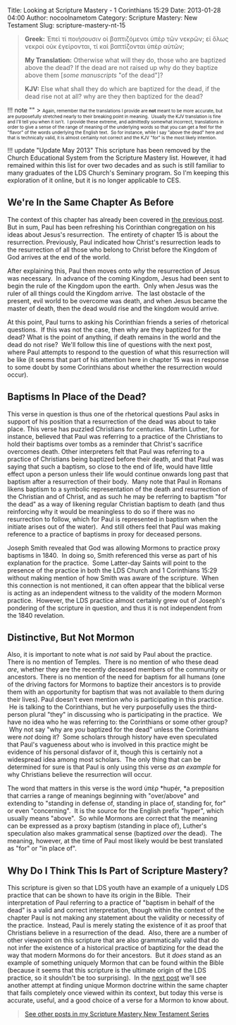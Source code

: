 Title: Looking at Scripture Mastery - 1 Corinthians 15:29
Date: 2013-01-28 04:00
Author: nocoolnametom
Category: Scripture Mastery: New Testament
Slug: scripture-mastery-nt-15

> **Greek:**
>  Ἐπεὶ τί ποιήσουσιν οἱ βαπτιζόμενοι ὑπὲρ τῶν νεκρῶν; εἰ ὅλως νεκροὶ οὐκ ἐγείρονται, τί καὶ βαπτίζονται ὑπὲρ αὐτῶν;
>
> **My Translation:**
>  Otherwise what will they do, those who are baptized above the dead? If the dead are not raised up why do they baptize above them <span>[*some manuscripts* "of the dead"]</span>?
>
> **KJV:**
>  Else what shall they do which are baptized for the dead, if the dead rise not at all? why are they then baptized for the dead?

!!! note ""
     > <span style="font-size: x-small;">Again, remember that the translations I provide are **not** meant to be more accurate, but are  purposefully stretched nearly to their breaking point in meaning.  Usually the KJV translation is fine and I'll tell you when it isn't.  I provide these extreme, and admittedly somewhat incorrect, translations in order to give a sense of the range of meaning of the underlying words so that you can get a feel for the "flavor" of the words underlying the English text.  So for instance, while I say "above the dead" here and that is technically valid, it is almost certainly not correct and the KJV "for" is the most likely intention.</span>

!!! update "Update May 2013"
     This scripture has been removed by the Church Educational System from the Scripture Mastery list. However, it had remained within this list for over two decades and as such is still familiar to many graduates of the LDS Church's Seminary program. So I'm keeping this exploration of it online, but it is no longer applicable to CES.

We're In the Same Chapter As Before
-----------------------------------

The context of this chapter has already been covered in [the previous post][]. But in sum, Paul has been refreshing his Corinthian congregation on his ideas about Jesus's resurrection.  The entirety of chapter 15 is about the resurrection. Previously, Paul indicated how Christ's resurrection leads to the resurrection of all those who belong to Christ before the Kingdom of God arrives at the end of the world.

After explaining this, Paul then moves onto *why* the resurrection of Jesus was necessary.  In advance of the coming Kingdom, Jesus had been sent to begin the rule of the Kingdom upon the earth.  Only when Jesus was the ruler of all things could the Kingdom arrive.  The last obstacle of the present, evil world to be overcome was death, and when Jesus became the master of death, then the dead would rise and the kingdom would arrive.

At this point, Paul turns to asking his Corinthian friends a series of rhetorical questions.  If this was not the case, then why are they baptized for the dead? What is the point of anything, if death remains in the world and the dead do not rise?  We'll follow this line of questions with the next post, where Paul attempts to respond to the question of what this resurrection will be like (it seems that part of his attention here in chapter 15 was in response to some doubt by some Corinthians about whether the resurrection would occur).

Baptisms In Place of the Dead?
------------------------------

This verse in question is thus one of the rhetorical questions Paul asks in support of his position that a resurrection of the dead was about to take place. This verse has puzzled Christians for centuries.  Martin Luther, for instance, believed that Paul was referring to a practice of the Christians to hold their baptisms over tombs as a reminder that Christ's sacrifice overcomes death. Other interpreters felt that Paul was referring to a practice of Christians being baptized before their death, and that Paul was saying that such a baptism, so close to the end of life, would have little effect upon a person unless their life would continue onwards long past that baptism after a resurrection of their body.  Many note that Paul in Romans likens baptism to a symbolic representation of the death and resurrection of the Christian and of Christ, and as such he may be referring to baptism "for the dead" as a way of likening regular Christian baptism to death (and thus reinforcing why it would be meaningless to do so if there was no resurrection to follow, which for Paul is represented in baptism when the initiate arises out of the water).  And still others feel that Paul was making reference to a practice of baptisms in proxy for deceased persons.

Joseph Smith revealed that God was allowing Mormons to practice proxy baptisms in 1840.  In doing so, Smith referenced this verse as part of his explanation for the practice.  Some Latter-day Saints will point to the presence of the practice in both the LDS Church and 1 Corinthians 15:29 without making mention of how Smith was aware of the scripture.  When this connection is not mentioned, it can often appear that the biblical verse is acting as an independent witness to the validity of the modern Mormon practice.  However, the LDS practice almost certainly grew out of Joseph's pondering of the scripture in question, and thus it is not independent from the 1840 revelation.

Distinctive, But Not Mormon
---------------------------

Also, it is important to note what is *not* said by Paul about the practice. There is no mention of Temples.  There is no mention of who these dead *are*, whether they are the recently deceased members of the community or ancestors. There is no mention of the need for baptism for all humans (one of the driving factors for Mormons to baptize their ancestors is to provide them with an opportunity for baptism that was not available to them during their lives). Paul doesn't even mention *who* is participating in this practice.  He is talking to the Corinthians, but he very purposefully uses the third-person plural "they" in discussing who is participating in the practice.  We have no idea who he was referring to: the Corinthians or some other group?  Why not say "why are *you* baptized for the dead" unless the Corinthians were *not* doing it?  Some scholars through history have even speculated that Paul's vagueness about who is involved in this practice might be evidence of his personal disfavor of it, though this is certainly not a widespread idea among most scholars.  The only thing that can be determined for sure is that Paul is only using this verse *as an example* for why Christians believe the resurrection will occur.

The word that matters in this verse is the word ὑπὲρ *hupér, *a preposition that carries a range of meanings beginning with "over/above" and extending to "standing in defense of, standing in place of, standing for, for" or even "concerning".  It is the source for the English prefix "hyper", which usually means "above".  So while Mormons are correct that the meaning can be expressed as a proxy baptism (standing in place of), Luther's speculation also makes grammatical sense (baptized *over* the dead).  The meaning, however, at the time of Paul most likely would be best translated as "for" or "in place of".

Why Do I Think This Is Part of Scripture Mastery?
-------------------------------------------------

This scripture is given so that LDS youth have an example of a uniquely LDS practice that can be shown to have its origin in the Bible.  Their interpretation of Paul referring to a practice of "baptism in behalf of the dead" is a valid and correct interpretation, though within the context of the chapter Paul is not making any statement about the validity or necessity of the practice.  Instead, Paul is merely stating the existence of it as proof that Christians believe in a resurrection of the dead.  Also, there are a number of other viewpoint on this scripture that are also grammatically valid that do not infer the existence of a historical practice of baptizing for the dead the way that modern Mormons do for their ancestors.  But it *does* stand as an example of something uniquely Mormon that can be found within the Bible (because it seems that this scripture is the ultimate origin of the LDS practice, so it shouldn't be too surprising).  In the [next post][] we'll see another attempt at finding unique Mormon doctrine within the same chapter that fails completely once viewed within its context, but today this verse is accurate, useful, and a good choice of a verse for a Mormon to know about.

> [See other posts in my Scripture Mastery New Testament Series][]

[the previous post]: |filename|scripture-mastery-nt-14.md "1 Corinthians 15:20-22"
[next post]: |filename|scripture-mastery-nt-16.md "1 Corinthians 15:40-42"
[See other posts in my Scripture Mastery New Testament Series]: |filename|scripture-mastery-new-testament.md "Scripture Mastery: New Testament"
